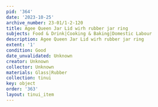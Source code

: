 ```yaml
---
pid: '364'
date: '2023-10-25'
archive_number: 23-01/1-2-120
title: Agee Queen Jar Lid wirh rubber jar ring
subjects: Food & Drink|Cooking & Baking|Domestic Labour
description: Agee Queen Jar Lid wirh rubber jar ring
extent: '1'
condition: Good
date_unvalidated: Unknown
creator: Unknown
collector: Unknown
materials: Glass|Rubber
collection: tinui
key: object
order: '363'
layout: tinui_item
---
```

